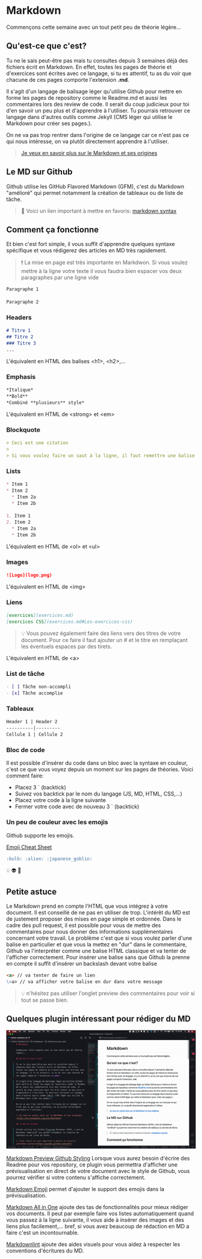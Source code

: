 # Markdown

Commençons cette semaine avec un tout petit peu de théorie légère...

## Qu'est-ce que c'est?

Tu ne le sais peut-être pas mais tu consultes depuis 3 semaines déjà des fichiers écrit en Markdown. En effet, toutes les pages de théorie et d'exercices sont écrites avec ce langage, si tu es attentif, tu as du voir que chacune de ces pages comporte l'extension **.md**.

Il s'agit d'un langage de balisage léger qu'utilise Github pour mettre en forme les pages de repository comme le Readme.md et aussi les commentaires lors des review de code. Il serait du coup judicieux pour toi d'en savoir un peu plus et d'apprendre à l'utiliser. Tu pourrais retrouver ce langage dans d'autres outils comme Jekyll (CMS léger qui utilise le Markdown pour créer ses pages.).

On ne va pas trop rentrer dans l'origine de ce langage car ce n'est pas ce qui nous intéresse, on va plutôt directement apprendre à l'utiliser.

> [Je veux en savoir plus sur le Markdown et ses origines](https://en.wikipedia.org/wiki/Markdown)

## Le MD sur Github

Github utilise les GitHub Flavored Markdown (GFM), c'est du Markdown "amélioré" qui permet notamment la création de tableaux ou de liste de tâche. 

> :link: Voici un lien important à mettre en favoris: [markdown syntax](https://guides.github.com/pdfs/markdown-cheatsheet-online.pdf)

## Comment ça fonctionne

Et bien c'est fort simple, il vous suffit d'apprendre quelques syntaxe spécifique et vous rédigerez des articles en MD très rapidement.

> :heavy_exclamation_mark: La mise en page est très importante en Markdwon. Si vous voulez mettre à la ligne votre texte il vous faudra bien espacer vos deux paragraphes par une ligne vide

```md
Paragraphe 1

Paragraphe 2
```

### 

### Headers

```md
# Titre 1
## Titre 2
### Titre 3
...
```

L'équivalent en HTML des balises \<h1>, \<h2>,...

### Emphasis

```md
*Italique*
**Bold**
*Combiné **plusieurs** style*
```

L'équivalent en HTML de \<strong> et \<em>

### Blockquote

```md
> Ceci est une citation
>
> Si vous voulez faire un saut à la ligne, il faut remettre une balise vide
```

### Lists

```md
* Item 1
* Item 2
  * Item 2a
  * Item 2b

1. Item 1
2. Item 2
  * Item 2a
  * Item 2b
```

L'équivalent en HTML de \<ol> et \<ul>

### Images

```md
![Logo](logo.png)
```

L'équivalent en HTML de \<img>

### Liens

```md
[exercices](exercices.md)
[exercices CSS](exercices.md#Les-exercices-css)
```

> :bulb: Vous pouvez également faire des liens vers des titres de votre document. Pour ce faire il faut ajouter un # et le titre en remplaçant les éventuels espaces par des tirets.

L'équivalent en HTML de \<a>

### List de tâche

```md
- [ ] Tâche non-accompli
- [x] Tâche accomplie
```

### Tableaux

```md
Header 1 | Header 2
----------|---------
Cellule 1 | Cellule 2
```

### Bloc de code

Il est possible d'insérer du code dans un bloc avec la syntaxe en couleur, c'est ce que vous voyez depuis un moment sur les pages de théories. Voici comment faire:

- Placez 3 ` (backtick)
- Suivez vos backtick par le nom du langage (JS, MD, HTML, CSS,...)
- Placez votre code à la ligne suivante
- Fermer votre code avec de nouveau 3 ` (backtick)

### Un peu de couleur avec les emojis

Github supporte les emojis.

[Emoji Cheat Sheet](www.emoji-cheat-sheet.com)

```md
:bulb: :alien: :japanese_goblin:
```
:bulb: :alien: :japanese_goblin:


## Petite astuce

Le Markdown prend en compte l'HTML que vous intégrez à votre document. Il est conseillé de ne pas en utiliser de trop. L'intérêt du MD est de justement proposer des mises en page simple et ordonnée. Dans le cadre des pull request, il est possible pour vous de mettre des commentaires pour nous donner des informations supplémentaires concernant votre travail. Le problème c'est que si vous voulez parler d'une balise en particulier et que vous la mettez en "dur" dans le commentaire, Github va  l'interpréter comme une balise HTML classique et va tenter de l'afficher correctement. Pour insérer une balise sans que Github la prenne en compte il suffit d'insérer un backslash devant votre balise

```md
<a> // va tenter de faire un lien
\<a> // va afficher votre balise en dur dans votre message
```

> :bulb: n'hésitez pas utiliser l'onglet preview des commentaires pour voir si tout se passe bien.

## Quelques plugin intéressant pour rédiger du MD

![previewGH](Images/preview_md.gif)

[Markdown Preview Github Styling](https://marketplace.visualstudio.com/items?itemName=bierner.markdown-preview-github-styles)
Lorsque vous aurez besoin d'écrire des Readme pour vos repository, ce plugin vous permettra d'afficher une prévisualisation en direct de votre document avec le style de Github, vous pourrez vérifier si votre contenu s'affiche correctement.

[Markdown Emoji](https://marketplace.visualstudio.com/items?itemName=bierner.markdown-emoji) permet d'ajouter le support des emojis dans la prévisualisation.

[Markdown All in One](https://marketplace.visualstudio.com/items?itemName=yzhang.markdown-all-in-one) ajoute des tas de fonctionnalités pour mieux rédiger vos documents. Il peut par exemple faire vos listes automatiquement quand vous passez à la ligne suivante, il vous aide à insérer des images et des liens plus facilement,... bref, si vous avez beaucoup de rédaction en MD a faire c'est un incontournable.

[Markdownlint](https://marketplace.visualstudio.com/items?itemName=DavidAnson.vscode-markdownlint) ajoute des aides visuels pour vous aidez à respecter les conventions d'écritures du MD.